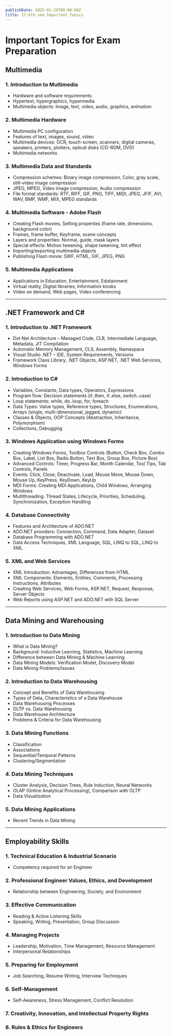 ```yaml
---
publishDate: 2025-01-29T00:00:00Z
title: IT-6th-sem Important Topics
---
```


# Important Topics for Exam Preparation

## Multimedia

### 1. Introduction to Multimedia
- Hardware and software requirements
- Hypertext, hypergraphics, hypermedia
- Multimedia objects: Image, text, video, audio, graphics, animation

### 2. Multimedia Hardware
- Multimedia PC configuration
- Features of text, images, sound, video
- Multimedia devices: OCR, touch-screen, scanners, digital cameras, speakers, printers, plotters, optical disks (CD-ROM, DVD)
- Multimedia networks

### 3. Multimedia Data and Standards
- Compression schemes: Binary image compression, Color, gray scale, still-video image compression
- JPEG, MPEG, Video image compression, Audio compression
- File format standards: RTF, RIFF, GIF, PNG, TIFF, MIDI, JPEG, JFIF, AVI, WAV, BMP, WMF, MIX, MPEG standards

### 4. Multimedia Software - Adobe Flash
- Creating Flash movies, Setting properties (frame rate, dimensions, background color)
- Frames, frame buffer, Keyframe, scene concepts
- Layers and properties: Normal, guide, mask layers
- Special effects: Motion tweening, shape tweening, tint effect
- Importing/exporting multimedia objects
- Publishing Flash movie: SWF, HTML, GIF, JPEG, PNG

### 5. Multimedia Applications
- Applications in Education, Entertainment, Edutainment
- Virtual reality, Digital libraries, Information kiosks
- Video on demand, Web pages, Video conferencing

---

## .NET Framework and C#

### 1. Introduction to .NET Framework
- Dot Net Architecture – Managed Code, CLR, Intermediate Language, Metadata, JIT Compilation
- Automatic Memory Management, CLS, Assembly, Namespace
- Visual Studio .NET – IDE, System Requirements, Versions
- Framework Class Library, .NET Objects, ASP.NET, .NET Web Services, Windows Forms

### 2. Introduction to C#
- Variables, Constants, Data types, Operators, Expressions
- Program flow: Decision statements (if..then, if..else, switch..case)
- Loop statements: while, do..loop, for, foreach
- Data Types: Value types, Reference types, Structures, Enumerations, Arrays (single, multi-dimensional, jagged, dynamic)
- Classes & Objects, OOP Concepts (Abstraction, Inheritance, Polymorphism)
- Collections, Debugging

### 3. Windows Application using Windows Forms
- Creating Windows Forms, Toolbox Controls (Button, Check Box, Combo Box, Label, List Box, Radio Button, Text Box, Group Box, Picture Box)
- Advanced Controls: Timer, Progress Bar, Month Calendar, Tool Tips, Tab Controls, Panels
- Events: Click, Close, Deactivate, Load, Mouse Move, Mouse Down, Mouse Up, KeyPress, KeyDown, KeyUp
- MDI Forms: Creating MDI Applications, Child Windows, Arranging Windows
- Multithreading: Thread States, Lifecycle, Priorities, Scheduling, Synchronization, Exception Handling

### 4. Database Connectivity
- Features and Architecture of ADO.NET
- ADO.NET providers: Connection, Command, Data Adapter, Dataset
- Database Programming with ADO.NET
- Data Access Techniques, XML Language, SQL, LINQ to SQL, LINQ to XML

### 5. XML and Web Services
- XML Introduction: Advantages, Differences from HTML
- XML Components: Elements, Entities, Comments, Processing Instructions, Attributes
- Creating Web Services, Web Forms, ASP.NET, Request, Response, Server Objects
- Web Reports using ASP.NET and ADO.NET with SQL Server

---

## Data Mining and Warehousing

### 1. Introduction to Data Mining
- What is Data Mining?
- Background: Inductive Learning, Statistics, Machine Learning
- Difference between Data Mining & Machine Learning
- Data Mining Models: Verification Model, Discovery Model
- Data Mining Problems/Issues

### 2. Introduction to Data Warehousing
- Concept and Benefits of Data Warehousing
- Types of Data, Characteristics of a Data Warehouse
- Data Warehousing Processes
- OLTP vs. Data Warehousing
- Data Warehouse Architecture
- Problems & Criteria for Data Warehousing

### 3. Data Mining Functions
- Classification
- Associations
- Sequential/Temporal Patterns
- Clustering/Segmentation

### 4. Data Mining Techniques
- Cluster Analysis, Decision Trees, Rule Induction, Neural Networks
- OLAP (Online Analytical Processing), Comparison with OLTP
- Data Visualization

### 5. Data Mining Applications
- Recent Trends in Data Mining

---

## Employability Skills

### 1. Technical Education & Industrial Scenario
- Competency required for an Engineer

### 2. Professional Engineer Values, Ethics, and Development
- Relationship between Engineering, Society, and Environment

### 3. Effective Communication
- Reading & Active Listening Skills
- Speaking, Writing, Presentation, Group Discussion

### 4. Managing Projects
- Leadership, Motivation, Time Management, Resource Management
- Interpersonal Relationships

### 5. Preparing for Employment
- Job Searching, Resume Writing, Interview Techniques

### 6. Self-Management
- Self-Awareness, Stress Management, Conflict Resolution

### 7. Creativity, Innovation, and Intellectual Property Rights

### 8. Rules & Ethics for Engineers

